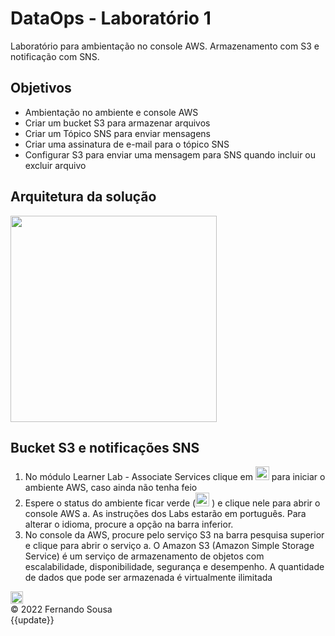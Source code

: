 # DataOps - Laboratório 1

Laboratório para ambientação no console AWS.
Armazenamento com S3 e notificação com SNS.


## Objetivos

* Ambientação no ambiente e console AWS
* Criar um bucket S3 para armazenar arquivos
* Criar um Tópico SNS para enviar mensagens
* Criar uma assinatura de e-mail para o tópico SNS
* Configurar S3 para enviar uma mensagem para SNS quando incluir ou excluir arquivo

## Arquitetura da solução

<img src="https://raw.github.com/fesousa/dataops-lab1/master/images/lab1.png" height='330'/>


## Bucket S3 e notificações SNS

1.	No módulo Learner Lab - Associate Services clique em <img src="https://raw.github.com/fesousa/dataops-lab1/master/images/img1.png" height='22'/> para iniciar o ambiente AWS, caso ainda não tenha feio
2.	Espere o status do ambiente ficar verde (<img src="https://raw.github.com/fesousa/dataops-lab1/master/images/img2.png" height='22'/> ) e clique nele para abrir o console AWS
    a.	As instruções dos Labs estarão em português. Para alterar o idioma, procure a opção na barra inferior.
3.	No console da AWS, procure pelo serviço S3 na barra pesquisa superior e clique para abrir o serviço
    a.	O Amazon S3 (Amazon Simple Storage Service) é um serviço de armazenamento de objetos com escalabilidade, disponibilidade, segurança e desempenho. A quantidade de dados que pode ser armazenada é virtualmente ilimitada

<img src="https://raw.github.com/fesousa/dataops-lab1/master/images/img3.png" height='20'/> 

<div class="footer">
    &copy; 2022 Fernando Sousa
    <br/>
    {{update}}
</div>